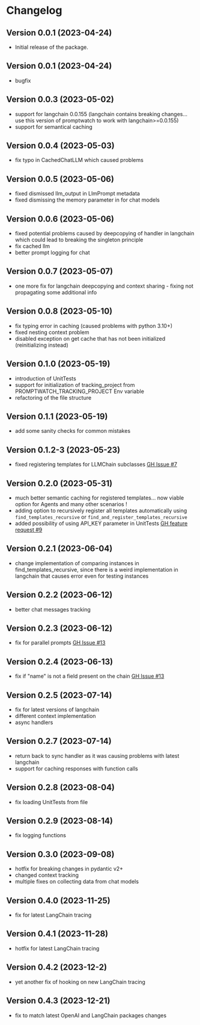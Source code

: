 # Changelog

## Version 0.0.1 (2023-04-24)

- Initial release of the package.

##  Version 0.0.1 (2023-04-24)
- bugfix

##  Version 0.0.3 (2023-05-02)
- support for langchain 0.0.155 (langchain contains breaking changes... use this version of promptwatch to work with langchain>=0.0.155)
- support for semantical caching

##  Version 0.0.4 (2023-05-03)
- fix typo in CachedChatLLM which caused problems

##  Version 0.0.5 (2023-05-06)
- fixed dismissed llm_output in LlmPrompt metadata
- fixed dismissing the memory parameter in for chat models

##  Version 0.0.6 (2023-05-06)
- fixed potential problems caused by deepcopying of handler in langchain which could lead to breaking the singleton principle
- fix cached llm
- better prompt logging for chat

##  Version 0.0.7 (2023-05-07)
- one more fix for langchain deepcopying and context sharing - fixing not propagating some additional info

##  Version 0.0.8 (2023-05-10)
- fix typing error in caching (caused problems with python 3.10+)
- fixed nesting context problem
- disabled exception on get cache that has not been initialized (reinitializing instead)

## Version 0.1.0 (2023-05-19)
- introduction of UnitTests
- support for initialization of tracking_project from PROMPTWATCH_TRACKING_PROJECT Env variable
- refactoring of the file structure

## Version 0.1.1 (2023-05-19)
- add some sanity checks for common mistakes

## Version 0.1.2-3 (2023-05-23)
- fixed registering templates for LLMChain subclasses [GH Issue #7](https://github.com/blip-solutions/promptwatch-client/issues/7)

## Version 0.2.0 (2023-05-31)
- much better semantic caching for registered templates... now viable option for Agents and many other scenarios !
- adding option to recursively register all templates automatically using `find_templates_recursive` or `find_and_register_templates_recursive` 
- added possibility of using API_KEY parameter in UnitTests [GH feature request #9](https://github.com/blip-solutions/promptwatch-client/issues/9)

## Version 0.2.1 (2023-06-04)
 - change implementation of comparing instances in find_templates_recursive, since there is a weird implementation in langchain that causes error even for testing instances

## Version 0.2.2 (2023-06-12)
- better chat messages tracking

## Version 0.2.3 (2023-06-12)
- fix for parallel prompts [GH Issue #13](https://github.com/blip-solutions/promptwatch-client/issues/13)

## Version 0.2.4 (2023-06-13)
- fix if "name" is not a field present on the chain [GH Issue #13](https://github.com/blip-solutions/promptwatch-client/issues/13)

## Version 0.2.5 (2023-07-14)
- fix for latest versions of langchain
- different context implementation
- async handlers

## Version 0.2.7 (2023-07-14)
- return back to sync handler as it was causing problems with latest langchain
- support for caching responses with function calls

## Version 0.2.8 (2023-08-04)
- fix loading UnitTests from file

## Version 0.2.9 (2023-08-14)
- fix logging functions

## Version 0.3.0 (2023-09-08)
- hotfix for breaking changes in pydantic v2+
- changed context tracking
- multiple fixes on collecting data from chat models

## Version 0.4.0 (2023-11-25)
- fix for latest LangChain tracing

## Version 0.4.1 (2023-11-28)
- hotfix for latest LangChain tracing

## Version 0.4.2 (2023-12-2)
- yet another fix of hooking on new LangChain tracing

## Version 0.4.3 (2023-12-21)
- fix to match latest OpenAI and LangChain packages changes